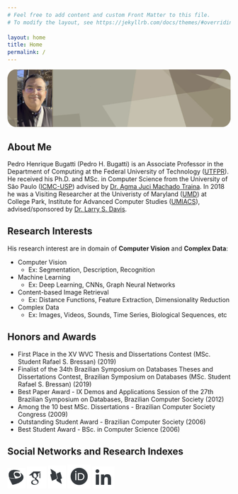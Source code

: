 ```yaml
---
# Feel free to add content and custom Front Matter to this file.
# To modify the layout, see https://jekyllrb.com/docs/themes/#overriding-theme-defaults

layout: home
title: Home
permalink: /
---
```


<!-- insert an image and define its resolution
<p align="center">
  <img width="460" height="300" src="images/bugatti.jpeg">
</p>

insert a table wiht one line and two columns and images in each one of them
|            |   |
:-------------------------:|:-------------------------:
![Pedro H. Bugatti](images/bugatti.jpeg) | ![Pedro H. Bugatti](images/bugatti.jpeg) 
-->


![Pedro H. Bugatti](images/bugatti-header2.png) 

## **About Me**
Pedro Henrique Bugatti (Pedro H. Bugatti) is an Associate Professor in the Department of Computing at the Federal University of Technology ([UTFPR](http://www.utfpr.edu.br/english)). He received his Ph.D. and MSc. in Computer Science from the University of São Paulo ([ICMC-USP](https://www.icmc.usp.br/en/)) advised by [Dr. Agma Juci Machado Traina](https://www.icmc.usp.br/en/people?id=4170385). In 2018 he was a Visiting Researcher at the Univeristy of Maryland ([UMD](https://www.umd.edu)) at College Park, Institute for Advanced Computer Studies ([UMIACS](https://www.umiacs.umd.edu)), advised/sponsored by [Dr. Larry S. Davis](https://www.cs.umd.edu/people/lsdavis).


## **Research Interests**

His research interest are in domain of **Computer Vision** and **Complex Data**:

- Computer Vision
  - Ex: Segmentation, Description, Recognition
- Machine Learning 
  - Ex: Deep Learning, CNNs, Graph Neural Networks
- Content-based Image Retrieval
  - Ex: Distance Functions, Feature Extraction, Dimensionality Reduction
- Complex Data
  - Ex: Images, Videos, Sounds, Time Series, Biological Sequences, etc


## **Honors and Awards**

- First Place in the XV WVC Thesis and Dissertations Contest (MSc. Student Rafael S. Bressan) (2019)
- Finalist of the 34th Brazilian Symposium on Databases Theses and Dissertations Contest, Brazilian Symposium on Databases (MSc. Student Rafael S. Bressan) (2019)
- Best Paper Award - IX Demos and Applications Session of the 27th Brazilian Symposium on Databases, Brazilian Computer Society (2012) 
- Among the 10 best MSc. Dissertations - Brazilian Computer Society Congress (2009)
- Outstanding Student Award - Brazilian Computer Society (2006)
- Best Student Award - BSc. in Computer Science (2006)


## **Social Networks and Research Indexes**

[![](icons/lattes.png)](http://lattes.cnpq.br/2177467029991118)  [![](icons/google.png)](https://scholar.google.com/citations?user=gsa00cEAAAAJ&hl=en)  [![](icons/dblp.png)](https://dblp.org/pid/13/4202.html)  [![](icons/researchid.png)](https://orcid.org/0000-0001-9421-9254)  [![](icons/linkedin.png)](https://linkedin.com/in/pedro-bugatti-3a564b1a)
